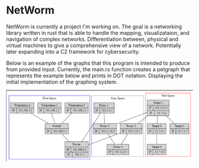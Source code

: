 # NetWorm

NetWorm is currently a project I'm working on. The goal is a networking library written in rust that is able to handle the mapping, visualizataion, and navigation of complex networks. Differentiation between, physical and virtual machines to give a comprehensive view of a network. Potentially later expanding into a C2 framework for cybersecurity.

Below is an example of the graphs that this program is intended to produce from provided input. Currently, the main.rs function creates a petgraph that represents the example below and prints in DOT notation. Displaying the initial implementation of the graphing system.

![This is supposed to ba an image of a network graph](example.png "Example Graph")